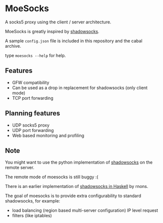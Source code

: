 MoeSocks
========


A socks5 proxy using the client / server architecture.

MoeSocks is greatly inspired by [shadowsocks].

A sample `config.json` file is included in this repository and the cabal
archive.

type `moesocks --help` for help.

Features
--------
* GFW compatibility
* Can be used as a drop in replacement for shadowsocks (only client mode)
* TCP port forwarding 

Planning features
------------------
* UDP socks5 proxy
* UDP port forwarding 
* Web based monitoring and profiling

Note
------

You might want to use the python implementation of [shadowsocks] on the remote
server. 

The remote mode of moesocks is still buggy :(

There is an earlier implementation of [shadowsocks in Haskell] by rnons. 

The goal of moesocks is to provide extra configurability to standard
shadowsocks, for example:

* load balancing (region based multi-server configuration) IP level request
* filters (like iptables)

[shadowsocks]:https://github.com/shadowsocks/shadowsocks 
[shadowsocks in Haskell]:https://github.com/rnons/shadowsocks-haskell



